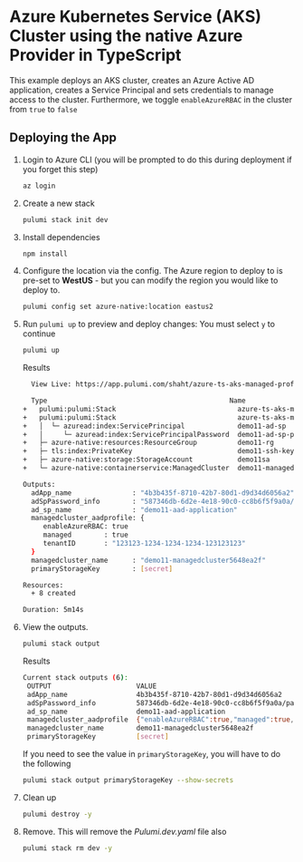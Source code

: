 # Azure Kubernetes Service (AKS) Cluster using the native Azure Provider in TypeScript

This example deploys an AKS cluster, creates an Azure Active AD application, creates a Service Principal and sets credentials to manage access to the cluster.  Furthermore, we toggle `enableAzureRBAC` in the cluster from `true` to `false`

## Deploying the App

1. Login to Azure CLI (you will be prompted to do this during deployment if you forget this step)

   ```bash
   az login
   ```

1. Create a new stack

   ```bash
   pulumi stack init dev
   ```

1. Install dependencies

   ```bash
   npm install
   ```

1. Configure the location via the config. The Azure region to deploy to is pre-set to **WestUS** - but you can modify the region you would like to deploy to.

   ```bash
   pulumi config set azure-native:location eastus2
   ```

1. Run `pulumi up` to preview and deploy changes: You must select `y` to continue
  
    ```bash
    pulumi up
    ```

    Results
    ```bash
      View Live: https://app.pulumi.com/shaht/azure-ts-aks-managed-profile/dev/updates/36

      Type                                             Name                              Status              
   +   pulumi:pulumi:Stack                              azure-ts-aks-managed-profile-dev  creating (37s)...   
   +   pulumi:pulumi:Stack                              azure-ts-aks-managed-profile-dev  created (312s)      
   +   │  └─ azuread:index:ServicePrincipal             demo11-ad-sp                      created (11s)       
   +   │     └─ azuread:index:ServicePrincipalPassword  demo11-ad-sp-password             created (10s)       
   +   ├─ azure-native:resources:ResourceGroup          demo11-rg                         created (0.61s)     
   +   ├─ tls:index:PrivateKey                          demo11-ssh-key                    created (1s)        
   +   ├─ azure-native:storage:StorageAccount           demo11sa                          created (19s)       
   +   └─ azure-native:containerservice:ManagedCluster  demo11-managedcluster             created (274s)      
   
   Outputs:
      adApp_name               : "4b3b435f-8710-42b7-80d1-d9d34d6056a2"
      adSpPassword_info        : "587346db-6d2e-4e18-90c0-cc8b6f5f9a0a/password/7311ed26-0651-efdc-4a6c-f1ed23d5e5ae"
      ad_sp_name               : "demo11-aad-application"
      managedcluster_aadprofile: {
         enableAzureRBAC: true
         managed        : true
         tenantID       : "123123-1234-1234-1234-123123123"
      }
      managedcluster_name      : "demo11-managedcluster5648ea2f"
      primaryStorageKey        : [secret]

   Resources:
      + 8 created

   Duration: 5m14s
    ```

1. View the outputs.
   ```bash
   pulumi stack output
   ```

   Results
   ```bash
   Current stack outputs (6):
    OUTPUT                     VALUE
    adApp_name                 4b3b435f-8710-42b7-80d1-d9d34d6056a2
    adSpPassword_info          587346db-6d2e-4e18-90c0-cc8b6f5f9a0a/password/7311ed26-0651-efdc-4a6c-f1ed23d5e5ae
    ad_sp_name                 demo11-aad-application
    managedcluster_aadprofile  {"enableAzureRBAC":true,"managed":true,"tenantID":"04b07795-8ddb-461a-bbee-02f9e1bf7b46"}
    managedcluster_name        demo11-managedcluster5648ea2f
    primaryStorageKey          [secret]

   ```

   If you need to see the value in `primaryStorageKey`, you will have to do the following
   ```bash
   pulumi stack output primaryStorageKey --show-secrets
   ```

1. Clean up
   ```bash
   pulumi destroy -y
   ```

1. Remove.  This will remove the *Pulumi.dev.yaml* file also
   ```bash
   pulumi stack rm dev -y
   ```